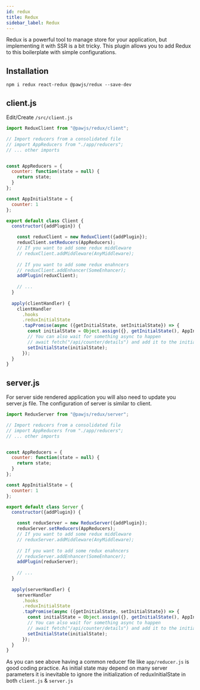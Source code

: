 ```yaml
---
id: redux
title: Redux
sidebar_label: Redux
---
```


Redux is a powerful tool to manage store for your application, but implementing it with SSR is a bit tricky. 
This plugin allows you to add Redux to this boilerplate with simple configurations.


## Installation

```
npm i redux react-redux @pawjs/redux --save-dev
```

## client.js

Edit/Create `/src/client.js`

```javascript
import ReduxClient from "@pawjs/redux/client";

// Import reducers from a consolidated file
// import AppReducers from "./app/reducers";
// ... other imports


const AppReducers = {
  counter: function(state = null) {
    return state;
  }
};

const AppInitialState = {
  counter: 1
};

export default class Client {
  constructor({addPlugin}) {

    const reduxClient = new ReduxClient({addPlugin});
    reduxClient.setReducers(AppReducers);
    // If you want to add some redux middleware
    // reduxClient.addMiddleware(AnyMiddleware);
    
    // If you want to add some redux enahncers
    // reduxClient.addEnhancer(SomeEnhancer);
    addPlugin(reduxClient);
    
    // ...
  }
  
  apply(clientHandler) {
    clientHandler
      .hooks
      .reduxInitialState
      .tapPromise(async ({getInitialState, setInitialState}) => {
        const initialState = Object.assign({}, getInitialState(), AppInitialState);
        // You can also wait for something async to happen
        // await fetch("/api/counter/details") and add it to the initial state if needed
        setInitialState(initialState);
      });
  }
}
```

## server.js

For server side rendered application you will also need to update you server.js file. 
The configuration of server is similar to client.

```javascript
import ReduxServer from "@pawjs/redux/server";

// Import reducers from a consolidated file
// import AppReducers from "./app/reducers";
// ... other imports


const AppReducers = {
  counter: function(state = null) {
    return state;
  }
};

const AppInitialState = {
  counter: 1
};

export default class Server {
  constructor({addPlugin}) {

    const reduxServer = new ReduxServer({addPlugin});
    reduxServer.setReducers(AppReducers);
    // If you want to add some redux middleware
    // reduxServer.addMiddleware(AnyMiddleware);
    
    // If you want to add some redux enahncers
    // reduxServer.addEnhancer(SomeEnhancer);
    addPlugin(reduxServer);
    
    // ...
  }
  
  apply(serverHandler) {
    serverHandler
      .hooks
      .reduxInitialState
      .tapPromise(async ({getInitialState, setInitialState}) => {
        const initialState = Object.assign({}, getInitialState(), AppInitialState);
        // You can also wait for something async to happen
        // await fetch("/api/counter/details") and add it to the initial state if needed
        setInitialState(initialState);
      });
  }
}
```


As you can see above having a common reducer file like `app/reducer.js` is good coding practice.
As initial state may depend on many server parameters it is inevitable to ignore the initialization of 
reduxInitialState in both `client.js` & `server.js`
